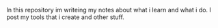 In this repository im writeing my notes about what i learn and what i do.
I post my tools that i create and other stuff.
